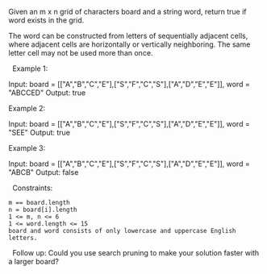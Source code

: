Given an m x n grid of characters board and a string word, return true if word exists in the grid.

The word can be constructed from letters of sequentially adjacent cells, where adjacent cells are horizontally or vertically neighboring. The same letter cell may not be used more than once.

 
Example 1:

Input: board = [["A","B","C","E"],["S","F","C","S"],["A","D","E","E"]], word = "ABCCED"
Output: true


Example 2:

Input: board = [["A","B","C","E"],["S","F","C","S"],["A","D","E","E"]], word = "SEE"
Output: true


Example 3:

Input: board = [["A","B","C","E"],["S","F","C","S"],["A","D","E","E"]], word = "ABCB"
Output: false


 
Constraints:


	m == board.length
	n = board[i].length
	1 <= m, n <= 6
	1 <= word.length <= 15
	board and word consists of only lowercase and uppercase English letters.


 
Follow up: Could you use search pruning to make your solution faster with a larger board?
